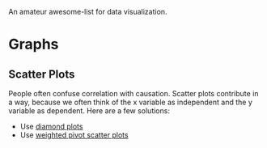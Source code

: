 An amateur awesome-list for data visualization. 

# Graphs

## Scatter Plots

People often confuse correlation with causation. Scatter plots contribute in a way, because we often think of the x variable as independent and the y variable as dependent. Here are a few solutions:

- Use [diamond plots](arvix.org/abs/1809.09328)
- Use [weighted pivot scatter plots](pudding.cool)
